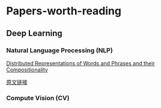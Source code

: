# Papers-worth-reading

## Deep Learning

### Natural Language Processing (NLP)

[Distributed Representations of Words and Phrases and their Compositionality](https://github.com/tonyzhang1231/Papers-worth-reading/blob/master/Distributed%20Representations%20of%20Words%20and%20Phrases%20and%20their%20Compositionality.md)

[原文链接](https://arxiv.org/abs/1310.4546)

<!-- [dennybritz/cnn-text-classification-tf](https://github.com/dennybritz/cnn-text-classification-tf) -->

### Compute Vision (CV)
